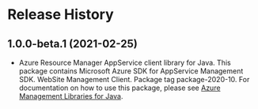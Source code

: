 # Release History

## 1.0.0-beta.1 (2021-02-25)

- Azure Resource Manager AppService client library for Java. This package contains Microsoft Azure SDK for AppService Management SDK. WebSite Management Client. Package tag package-2020-10. For documentation on how to use this package, please see [Azure Management Libraries for Java](https://aka.ms/azsdk/java/mgmt).
